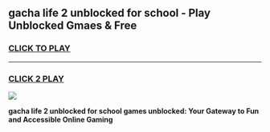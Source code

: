 
## gacha life 2 unblocked for school - Play Unblocked Gmaes & Free
<h3>
<a href="https://news.freeplayer.one?title=gacha_life_2_unblocked_for_school&ref=23F">CLICK TO PLAY</a></h3>
<hr>

<h3>
<a href="https://news.freeplayer.one?title=gacha_life_2_unblocked_for_school&ref=23F">CLICK 2 PLAY</a>
  
</h3>

<a href="https://news.freeplayer.one?title=gacha_life_2_unblocked_for_school&ref=23F/"><img src="https://clearcache.store/games.png"></a>


**gacha life 2 unblocked for school games unblocked: Your Gateway to Fun and Accessible Online Gaming**
